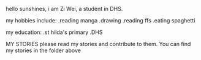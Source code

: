hello sunshines, i am Zi Wei, a student in DHS.

my hobbies include:
.reading manga
.drawing
.reading ffs
.eating spaghetti

my education:
.st hilda's primary
.DHS

MY STORIES
please read my stories and contribute to them. You can find my stories in the folder above




